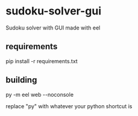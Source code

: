 # sudoku-solver-gui
Sudoku solver with GUI made with eel

## requirements
pip install -r requirements.txt


## building
py -m eel web --noconsole

replace "py" with whatever your python shortcut is
